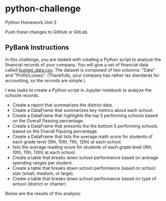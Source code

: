 # python-challenge
Python Homework Unit 3

Push these changes to GitHub or GitLab.
## PyBank Instructions

In this challenge, you are tasked with creating a Python script to analyze the financial records of your company. You will give a set of financial data called [budget_data.csv](PyBank/Resources/budget_data.csv). The dataset is composed of two columns: "Date" and "Profit/Losses". (Thankfully, your company has rather lax standards for accounting, so the records are simple.)

I was tasks to create a Python script in Jupyter notebook to analyze the schoole records.
* Create a report that summarizes the district data.  
* Create a DataFrame that summarizes key metrics about each school.
* Create a DataFrame that highlights the top 5 performing schools based on the Overall Passing percentage.
* Create a DataFrame that presents the the bottom 5 performing schools based on the Overall Passing percentage.
* Create a DataFrame that lists the average math score for students of each grade level (9th, 10th, 11th, 12th) at each school.
* lists the average reading score for students of each grade level (9th, 10th, 11th, 12th) at each school.
* Create a table that breaks down school performance based on average spending ranges per student.
* Create a table that breaks down school performance based on school size (small, medium, or large).
* Create a table that breaks down school performance based on type of school (district or charter)

Below are the results of this analysis:
